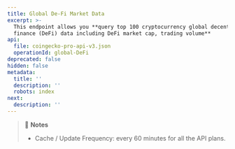 ```yaml
---
title: Global De-Fi Market Data
excerpt: >-
  This endpoint allows you **query top 100 cryptocurrency global decentralized
  finance (DeFi) data including DeFi market cap, trading volume**
api:
  file: coingecko-pro-api-v3.json
  operationId: global-DeFi
deprecated: false
hidden: false
metadata:
  title: ''
  description: ''
  robots: index
next:
  description: ''
---
```

> 📘 **Notes**
>
> * Cache / Update Frequency: every 60 minutes for all the API plans.

